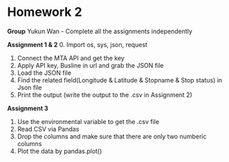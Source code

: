 # Homework 2

**Group**
Yukun Wan - Complete all the assignments independently

**Assignment 1 & 2**
0. Import os, sys, json, request
1. Connect the MTA API and get the key
2. Apply API key, Busline in url and grab the JSON file
3. Load the JSON file 
4. Find the related field(Longitude & Latitude & Stopname & Stop status) in Json file
5. Print the output (write the output to the .csv in Assignment 2)

**Assignment 3**
1. Use the environmental variable to get the .csv file
2. Read CSV via Pandas
3. Drop the columns and make sure that there are only two numberic columns
4. Plot the data by pandas.plot()

